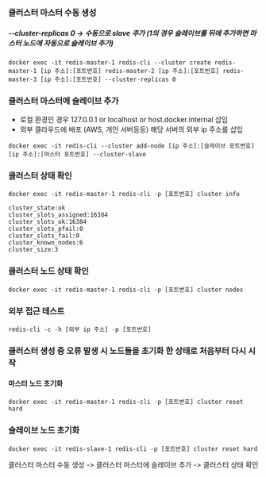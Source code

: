 ### 클러스터 마스터 수동 생성
##### --cluster-replicas 0 -> 수동으로 slave 추가 (1의 경우 슬레이브를 뒤에 추가하면 마스터 노드에 자동으로 슬레이브 추가)
```
docker exec -it redis-master-1 redis-cli --cluster create redis-master-1 [ip 주소]:[포트번호] redis-master-2 [ip 주소]:[포트번호] redis-master-3 [ip 주소]:[포트번호] --cluster-replicas 0
```
### 클러스터 마스터에 슬레이브 추가 
- 로컬 환경인 경우 127.0.0.1 or localhost or host.docker.internal 삽입
- 외부 클라우드에 배포 (AWS, 개인 서버등등) 해당 서버의 외부 ip 주소를 삽입
```
docker exec -it redis-cli --cluster add-node [ip 주소]:[슬레이브 포트번호] [ip 주소]:[마스터 포트번호] --cluster-slave
```

### 클러스터 상태 확인
```
docker exec -it redis-master-1 redis-cli -p [포트번호] cluster info
```

```
cluster_state:ok
cluster_slots_assigned:16384
cluster_slots_ok:16384
cluster_slots_pfail:0
cluster_slots_fail:0
cluster_known_nodes:6
cluster_size:3
```

### 클러스터 노드 상태 확인
```
docker exec -it redis-master-1 redis-cli -p [포트번호] cluster nodes
```

### 외부 접근 테스트
```
redis-cli -c -h [외부 ip 주소] -p [포트번호]
```

### 클러스터 생성 중 오류 발생 시 노드들을 초기화 한 상태로 처음부터 다시 시작
#### 마스터 노드 초기화
```
docker exec -it redis-master-1 redis-cli -p [포트번호] cluster reset hard
```
### 슬레이브 노드 초기화
```
docker exec -it redis-slave-1 redis-cli -p [포트번호] cluster reset hard
```

클러스터 마스터 수동 생성 -> 클러스터 마스터에 슬레이브 추가 -> 클러스터 상태 확인
